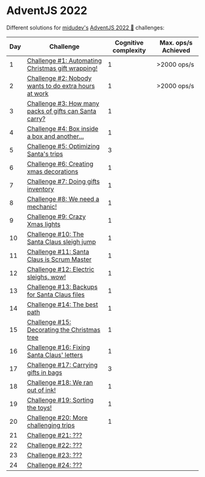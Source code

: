 # AdventJS 2022

Different solutions for [midudev's](https://midu.dev) [AdventJS 2022 🎅](https://adventjs.dev) challenges:

| Day | Challenge | Cognitive complexity | Max. ops/s Achieved |
|---|---|---|---|
| 1 | [Challenge #1: Automating Christmas gift wrapping!](day1.md) | 1 | >2000 ops/s |
| 2 | [Challenge #2: Nobody wants to do extra hours at work](day2.md) | 1 | >2000 ops/s |
| 3 | [Challenge #3: How many packs of gifts can Santa carry?](day3.md) | 1 |  |
| 4 | [Challenge #4: Box inside a box and another...](day4.md) | 1 |  |
| 5 | [Challenge #5: Optimizing Santa's trips](day5.md) | 3 |  |
| 6 | [Challenge #6: Creating xmas decorations](day6.md) | 1 |  |
| 7 | [Challenge #7: Doing gifts inventory](day7.md) | 1 |  |
| 8 | [Challenge #8: We need a mechanic!](day8.md) | 1 |  |
| 9 | [Challenge #9: Crazy Xmas lights](day9.md) | 1 |  |
| 10 | [Challenge #10: The Santa Claus sleigh jump](day10.md) | 1 |  |
| 11 | [Challenge #11: Santa Claus is Scrum Master](day11.md) | 1 |  |
| 12 | [Challenge #12: Electric sleighs, wow!](day12.md) | 1 |  |
| 13 | [Challenge #13: Backups for Santa Claus files](day13.md) | 1 |  |
| 14 | [Challenge #14: The best path](day14.md) | 1 |  |
| 15 | [Challenge #15: Decorating the Christmas tree](day15.md) | 1 |  |
| 16 | [Challenge #16: Fixing Santa Claus' letters](day16.md) | 1 |  |
| 17 | [Challenge #17: Carrying gifts in bags](day17.md) | 3 |  |
| 18 | [Challenge #18: We ran out of ink!](day18.md) | 1 |  |
| 19 | [Challenge #19: Sorting the toys!](day19.md) | 1 |  |
| 20 | [Challenge #20: More challenging trips](day20.md) | 1 |  |
| 21 | [Challenge #21: ???](day21.md) |  |  |
| 22 | [Challenge #22: ???](day22.md) |  |  |
| 23 | [Challenge #23: ???](day23.md) |  |  |
| 24 | [Challenge #24: ???](day24.md) |  |  |

